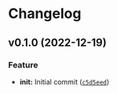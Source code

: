 # Changelog

<!--next-version-placeholder-->

## v0.1.0 (2022-12-19)
### Feature
* **init:** Initial commit ([`c5d5eed`](https://github.com/ocrosby/pygen-scaffold/commit/c5d5eed004edbf04b155f4f1b81066884152832c))
